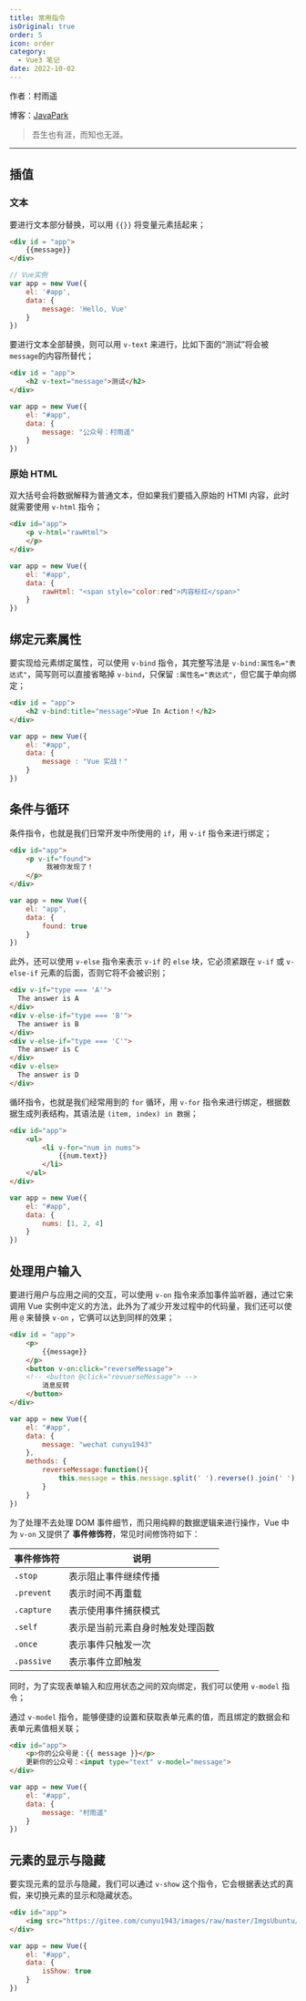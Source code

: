 ```yaml
---
title: 常用指令
isOriginal: true
order: 5
icon: order
category:
  - Vue3 笔记
date: 2022-10-02
---
```


作者：村雨遥

博客：[JavaPark](https://cunyu1943.github.io/JavaPark)

> 吾生也有涯，而知也无涯。

---

## 插值

### 文本

要进行文本部分替换，可以用 `{{}}` 将变量元素括起来；

```html
<div id = "app">
    {{message}}
</div>
```

```js
// Vue实例
var app = new Vue({
    el: '#app',
    data: {
        message: 'Hello, Vue'
    }
})
```

要进行文本全部替换，则可以用 `v-text` 来进行，比如下面的“测试”将会被 `message`的内容所替代；

```html
<div id = "app">
	<h2 v-text="message">测试</h2>
</div>
```

```js
var app = new Vue({
    el: "#app",
    data: {
        message: "公众号：村雨遥"
    }
})
```

### 原始 HTML

双大括号会将数据解释为普通文本，但如果我们要插入原始的 HTMl 内容，此时就需要使用 `v-html` 指令；

```html
<div id="app">
    <p v-html="rawHtml">
    </p>
</div>
```

```js
var app = new Vue({
    el: "#app",
    data: {
        rawHtml: "<span style="color:red">内容标红</span>"
    }
})
```

## 绑定元素属性

要实现给元素绑定属性，可以使用 `v-bind` 指令，其完整写法是 `v-bind:属性名="表达式"`，简写则可以直接省略掉 `v-bind`，只保留 `:属性名="表达式"`，但它属于单向绑定；

```html
<div id = "app">
    <h2 v-bind:title="message">Vue In Action！</h2>
</div>
```

```js
var app = new Vue({
    el: "#app",
    data: {
        message : "Vue 实战！"
    }
})
```

## 条件与循环

条件指令，也就是我们日常开发中所使用的 `if`，用 `v-if` 指令来进行绑定；

```html
<div id="app">
    <p v-if="found">
         我被你发现了！
    </p>
</div>
```

```js
var app = new Vue({
    el: "app",
    data: {
        found: true
    }
})
```

此外，还可以使用 `v-else` 指令来表示 `v-if` 的 `else` 块，它必须紧跟在 `v-if` 或 `v-else-if` 元素的后面，否则它将不会被识别；

```html
<div v-if="type === 'A'">
  The answer is A
</div>
<div v-else-if="type === 'B'">
  The answer is B
</div>
<div v-else-if="type === 'C'">
  The answer is C
</div>
<div v-else>
  The answer is D
</div>
```

循环指令，也就是我们经常用到的 `for` 循环，用 `v-for` 指令来进行绑定，根据数据生成列表结构，其语法是 `(item, index) in 数据`；

```html
<div id="app">
    <ul>
        <li v-for="num in nums">
        	{{num.text}}
        </li>
    </ul>
</div>
```

```js
var app = new Vue({
    el: "#app",
    data: {
        nums: [1, 2, 4]
    }
})
```

## 处理用户输入

要进行用户与应用之间的交互，可以使用 `v-on` 指令来添加事件监听器，通过它来调用 Vue 实例中定义的方法，此外为了减少开发过程中的代码量，我们还可以使用 `@` 来替换 `v-on` ，它俩可以达到同样的效果；

```html
<div id = "app">
    <p>
        {{message}}
    </p>
    <button v-on:click="reverseMessage">
    <!-- <button @click="revuerseMessage"> -->
        消息反转
    </button>
</div>
```

```js
var app = new Vue({
    el: "#app",
    data: {
        message: "wechat cunyu1943"
    },
    methods: {
        reverseMessage:function(){
            this.message = this.message.split(' ').reverse().join(' ')
        }
    }
})
```

为了处理不去处理 DOM 事件细节，而只用纯粹的数据逻辑来进行操作，Vue 中为 `v-on` 又提供了 **事件修饰符**，常见时间修饰符如下：

| 事件修饰符 | 说明                             |
| ---------- | -------------------------------- |
| `.stop`    | 表示阻止事件继续传播             |
| `.prevent` | 表示时间不再重载                 |
| `.capture` | 表示使用事件捕获模式             |
| `.self`    | 表示是当前元素自身时触发处理函数 |
| `.once`    | 表示事件只触发一次               |
| `.passive` | 表示事件立即触发                 |

同时，为了实现表单输入和应用状态之间的双向绑定，我们可以使用 `v-model` 指令；

通过 `v-model` 指令，能够便捷的设置和获取表单元素的值，而且绑定的数据会和表单元素值相关联；

```html
<div id="app">
    <p>你的公众号是：{{ message }}</p>
    更新你的公众号：<input type="text" v-model="message">
</div>
```

```js
var app = new Vue({
    el: "#app",
    data: {
        message: "村雨遥"
    }
})
```

## 元素的显示与隐藏

要实现元素的显示与隐藏，我们可以通过 `v-show` 这个指令，它会根据表达式的真假，来切换元素的显示和隐藏状态。

```html
<div id="app">
    <img src="https://gitee.com/cunyu1943/images/raw/master/ImgsUbuntu/20200510234310.png" v-show="isShow">
</div>
```

```js
var app = new Vue({
    el: "#app",
    data: {
        isShow: true
    }
})
```